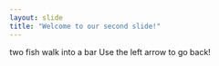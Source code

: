 ```yaml
---
layout: slide
title: "Welcome to our second slide!"
---
```

two fish walk into a bar
Use the left arrow to go back!
